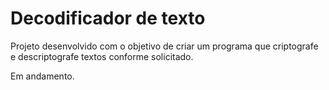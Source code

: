 # Decodificador de texto

Projeto desenvolvido com o objetivo de criar um programa que criptografe  e descriptografe textos conforme solicitado.



Em andamento.

